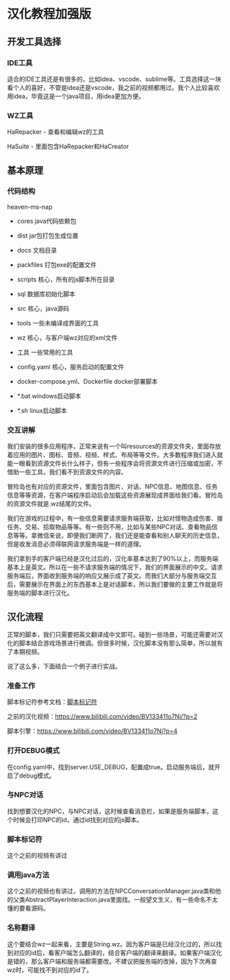 # 汉化教程加强版

## 开发工具选择

### IDE工具

适合的IDE工具还是有很多的，比如idea、vscode、sublime等。工具选择这一块看个人的喜好，不管是idea还是vscode，我之前的视频都用过。我个人比较喜欢用idea，毕竟这是一个java项目，用idea更加方便。

### WZ工具

HaRepacker - 查看和编辑wz的工具

HaSuite - 里面包含HaRepacker和HaCreator



## 基本原理

### 代码结构

heaven-ms-nap

- cores  java代码依赖包

- dist  jar包打包生成位置

- docs  文档目录

- packfiles  打包exe的配置文件

- scripts  核心，所有的js脚本所在目录

- sql  数据库初始化脚本

- src  核心，java源码

- tools  一些未编译成界面的工具

- wz  核心，与客户端wz对应的xml文件

- 工具  一些常用的工具

- config.yaml  核心，服务启动的配置文件

- docker-compose.yml、Dockerfile  docker部署脚本

- *.bat  windows启动脚本

- *.sh  linux启动脚本

### 交互讲解

我们安装的很多应用程序，正常来说有一个叫resources的资源文件夹，里面存放着应用的图片、图标、音频、视频、样式、布局等等文件。大多数程序我们进入就能一眼看到资源文件长什么样子，但有一些程序会将资源文件进行压缩或加密，不借助一些工具，我们看不到资源文件的内容。

冒险岛也有对应的资源文件，里面包含图片、对话、NPC信息、地图信息、任务信息等等资源，在客户端程序启动后会加载这些资源展现成界面给我们看。冒险岛的资源文件就是.wz结尾的文件。

我们在游戏的过程中，有一些信息需要请求服务端获取，比如对怪物造成伤害、接任务、交易、拾取物品等等。有一些则不用，比如与某些NPC对话、查看物品信息等等。拿微信来说，即便我们断网了，我们还是能查看和别人聊天的历史信息，但是收发消息必须得联网请求服务端是一样的道理。

我们拿到手的客户端已经是汉化过后的，汉化率基本达到了90%以上，而服务端基本上是英文。所以在一些不请求服务端的情况下，我们的界面展示的中文。请求服务端后，界面收到服务端的响应又展示成了英文。而我们大部分与服务端交互后，需要展示在界面上的东西基本上是对话脚本，所以我们要做的主要工作就是将服务端的脚本进行汉化。



## 汉化流程

正常的脚本，我们只需要把英文翻译成中文即可。碰到一些场景，可能还需要对汉化的脚本结合游戏场景进行微调。但很多时候，汉化脚本没有那么简单，所以就有了本期视频。

说了这么多，下面结合一个例子进行实战。

### 准备工作

脚本标记符参考文档：[脚本标记符](%E8%84%9A%E6%9C%AC%E6%A0%87%E8%AE%B0%E7%AC%A6.md)

之前的汉化视频：https://www.bilibili.com/video/BV133411o7Nj/?p=2

脚本引擎：https://www.bilibili.com/video/BV133411o7Nj?p=4

### 打开DEBUG模式

在config.yaml中，找到server.USE_DEBUG，配置成true。启动服务端后，就开启了debug模式。

### 与NPC对话

找到想要汉化的NPC，与NPC对话，这时候查看消息栏，如果是服务端脚本，这个时候会打印NPC的id，通过id找到对应的js脚本。

### 脚本标记符

这个之前的视频有讲过

### 调用java方法

这个之前的视频也有讲过，调用的方法在NPCConversationManager.java类和他的父类AbstractPlayerInteraction.java里面找。一般望文生义，有一些命名不太懂的要看源码。

### 名称翻译

这个要结合wz一起来看，主要是String.wz。因为客户端是已经汉化过的，所以找到对应的id后，看客户端怎么翻译的，结合客户端的翻译来翻译。如果客户端汉化是错的，那么客户端和服务端都需要改。不建议把服务端的改掉，因为下次再查wz时，可能找不到对应的id了。
